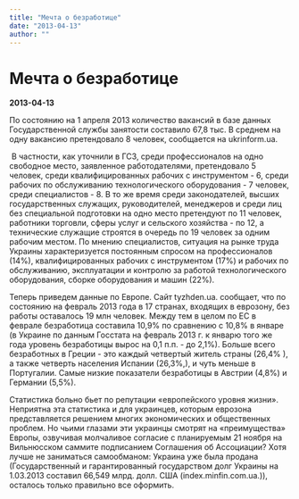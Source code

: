 ```yaml
---
title: "Мечта о безработице"
date: "2013-04-13"
author: ""
---
```


# Мечта о безработице

**2013-04-13** 

По состоянию на 1 апреля 2013 количество вакансий в базе данных Государственной службы занятости составило 67,8 тыс. В среднем на одну вакансию претендовало 8 человек, сообщается на ukrinform.ua.

 В частности, как уточнили в ГСЗ, среди профессионалов на одно свободное место, заявленное работодателями, претендовало 5 человек, среди квалифицированных рабочих с инструментом - 6, среди рабочих по обслуживанию технологического оборудования - 7 человек, среди специалистов - 8. В то же время среди законодателей, высших государственных служащих, руководителей, менеджеров и среди лиц без специальной подготовки на одно место претендуют по 11 человек, работники торговли, сферы услуг и сельского хозяйства - по 12, а технические служащие строятся в очередь по 19 человек за одним рабочим местом. По мнению специалистов, ситуация на рынке труда Украины характеризуется постоянным спросом на профессионалов (14%), квалифицированных рабочих с инструментом (17%) и рабочих по обслуживанию, эксплуатации и контролю за работой технологического оборудования, сборке оборудования и машин (22%). 

Теперь приведем данные по Европе. Сайт tyzhden.ua. сообщает, что по состоянию на февраль 2013 года в 17 странах, входящих в еврозону, без работы оставалось 19 млн человек. Между тем в целом по ЕС в феврале безработица составила 10,9% по сравнению с 10,8% в январе (в Украине по данным Госстата на февраль 2013 г. к январю того же года уровень безработицы вырос на 0,1 п.п. - до 2,1%). Больше всего безработных в Греции - это каждый четвертый житель страны (26,4% ), а также четверть населения Испании (26,3%,), и чуть меньше в Португалии. Самые низкие показатели безработицы в Австрии (4,8%) и Германии (5,5%).

Статистика больно бьет по репутации «европейского уровня жизни». Неприятна эта статистика и для украинцев, которым еврозона представляется решением многих экономических и общественных проблем. Но чьими глазами эти украинцы смотрят на «преимущества» Европы, озвучивая молчаливое согласие с планируемым 21 ноября на Вильнюсском саммите подписанием Соглашения об Ассоциации? Хотя лучше не заниматься самообманом: Украина уже была продана (Государственный и гарантированный государством долг Украины на 1.03.2013 составил 66,549 млрд. долл. США (index.minfin.com.ua.)), осталось только правильно все оформить.